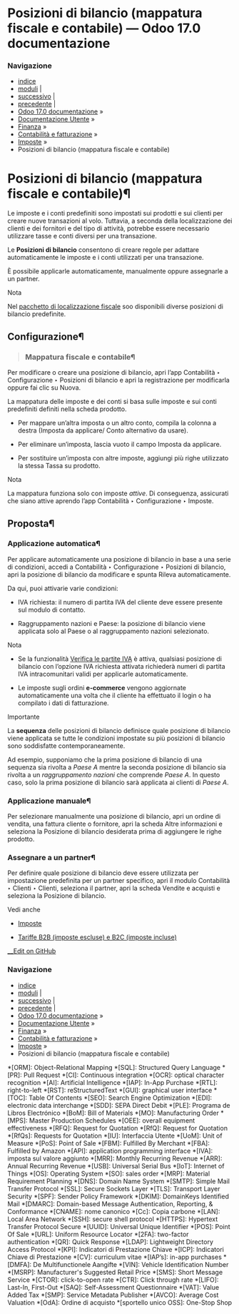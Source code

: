 # Posizioni di bilancio (mappatura fiscale e contabile) — Odoo 17.0 documentazione

### Navigazione

  * [indice](../../../../genindex.html "Indice generale")
  * [moduli](../../../../py-modindex.html "Indice del modulo Python") |
  * [successivo](avatax.html "Integrazione AvaTax") |
  * [precedente](vat_verification.html "Verifica numero partita IVA \(VIES\)") |
  * [Odoo 17.0 documentazione](../../../../index-2.html) »
  * [Documentazione Utente](../../../../applications.html) »
  * [Finanza](../../../finance.html) »
  * [Contabilità e fatturazione](../../accounting.html) »
  * [Imposte](../taxes.html) »
  * Posizioni di bilancio (mappatura fiscale e contabile)



# Posizioni di bilancio (mappatura fiscale e contabile)¶

Le imposte e i conti predefiniti sono impostati sui prodotti e sui clienti per creare nuove transazioni al volo. Tuttavia, a seconda della localizzazione dei clienti e dei fornitori e del tipo di attività, potrebbe essere necessario utilizzare tasse e conti diversi per una transazione.

Le **Posizioni di bilancio** consentono di creare regole per adattare automaticamente le imposte e i conti utilizzati per una transazione.

È possibile applicarle automaticamente, manualmente oppure assegnarle a un partner.

Nota

Nel [pacchetto di localizzazione fiscale](../../fiscal_localizations.html#fiscal-localizations-packages) soo disponibili diverse posizioni di bilancio predefinite.

## Configurazione¶

> ### Mappatura fiscale e contabile¶

Per modificare o creare una posizione di bilancio, apri l’app Contabilità ‣ Configurazione ‣ Posizioni di bilancio e apri la registrazione per modificarla oppure fai clic su Nuova.

La mappatura delle imposte e dei conti si basa sulle imposte e sui conti predefiniti definiti nella scheda prodotto.

  * Per mappare un’altra imposta o un altro conto, compila la colonna a destra (Imposta da applicare/ Conto alternativo da usare).




  * Per eliminare un’imposta, lascia vuoto il campo Imposta da applicare.

  * Per sostituire un’imposta con altre imposte, aggiungi più righe utilizzato la stessa Tassa su prodotto.




Nota

La mappatura funziona solo con imposte _attive_. Di conseguenza, assicurati che siano attive aprendo l’app Contabilità ‣ Configurazione ‣ Imposte.

## Proposta¶

### Applicazione automatica¶

Per applicare automaticamente una posizione di bilancio in base a una serie di condizioni, accedi a Contabilità ‣ Configurazione ‣ Posizioni di bilancio, apri la posizione di bilancio da modificare e spunta Rileva automaticamente.

Da qui, puoi attivarie varie condizioni:

  * IVA richiesta: il numero di partita IVA del cliente deve essere presente sul modulo di contatto.

  * Raggruppamento nazioni e Paese: la posizione di bilancio viene applicata solo al Paese o al raggruppamento nazioni selezionato.




Nota

  * Se la funzionalità [Verifica le partite IVA](vat_verification.html) è attiva, qualsiasi posizione di bilancio con l’opzione IVA richiesta attivata richiederà numeri di partita IVA intracomunitari validi per applicarle automaticamente.

  * Le imposte sugli ordini **e-commerce** vengono aggiornate automaticamente una volta che il cliente ha effettuato il login o ha compilato i dati di fatturazione.




Importante

La **sequenza** delle posizioni di bilancio definisce quale posizione di bilancio viene applicata se tutte le condizioni impostate su più posizioni di bilancio sono soddisfatte contemporaneamente.

Ad esempio, supponiamo che la prima posizione di bilancio di una sequenza sia rivolta a _Paese A_ mentre la seconda posizione di bilancio sia rivolta a un _raggruppamento nazioni_ che comprende _Paese A_. In questo caso, solo la prima posizione di bilancio sarà applicata ai clienti di _Paese A_.

### Applicazione manuale¶

Per selezionare manualmente una posizione di bilancio, apri un ordine di vendita, una fattura cliente o fornitore, apri la scheda Altre informazioni e seleziona la Posizione di bilancio desiderata prima di aggiungere le righe prodotto.

### Assegnare a un partner¶

Per definire quale posizione di bilancio deve essere utilizzata per impostazione predefinita per un partner specifico, apri il modulo Contabilità ‣ Clienti ‣ Clienti, seleziona il partner, apri la scheda Vendite e acquisti e seleziona la Posizione di bilancio.

Vedi anche

  * [Imposte](../taxes.html)

  * [Tariffe B2B (imposte escluse) e B2C (imposte incluse)](B2B_B2C.html)




[ __Edit on GitHub](https://github.com/odoo/documentation/edit/17.0/content/applications/finance/accounting/taxes/fiscal_positions.rst)

### Navigazione

  * [indice](../../../../genindex.html "Indice generale")
  * [moduli](../../../../py-modindex.html "Indice del modulo Python") |
  * [successivo](avatax.html "Integrazione AvaTax") |
  * [precedente](vat_verification.html "Verifica numero partita IVA \(VIES\)") |
  * [Odoo 17.0 documentazione](../../../../index-2.html) »
  * [Documentazione Utente](../../../../applications.html) »
  * [Finanza](../../../finance.html) »
  * [Contabilità e fatturazione](../../accounting.html) »
  * [Imposte](../taxes.html) »
  * Posizioni di bilancio (mappatura fiscale e contabile)


  *[ORM]: Object-Relational Mapping
  *[SQL]: Structured Query Language
  *[PR]: Pull Request
  *[CI]: Continuous integration
  *[OCR]: optical character recognition
  *[AI]: Artificial Intelligence
  *[IAP]: In-App Purchase
  *[RTL]: right-to-left
  *[RST]: reStructuredText
  *[GUI]: graphical user interface
  *[TOC]: Table Of Contents
  *[SEO]: Search Engine Optimization
  *[EDI]: electronic data interchange
  *[SDD]: SEPA Direct Debit
  *[PLE]: Programa de Libros Electrónico
  *[BoM]: Bill of Materials
  *[MO]: Manufacturing Order
  *[MPS]: Master Production Schedules
  *[OEE]: overall equipment effectiveness
  *[RFQ]: Request for Quotation
  *[RfQ]: Request for Quotation
  *[RfQs]: Requests for Quotation
  *[IU]: Interfaccia Utente
  *[UoM]: Unit of Measure
  *[PoS]: Point of Sale
  *[FBM]: Fulfilled By Merchant
  *[FBA]: Fulfilled by Amazon
  *[API]: application programming interface
  *[IVA]: imposta sul valore aggiunto
  *[MRR]: Monthly Recurring Revenue
  *[ARR]: Annual Recurring Revenue
  *[USB]: Universal Serial Bus
  *[IoT]: Internet of Things
  *[OS]: Operating System
  *[SO]: sales order
  *[MRP]: Material Requirement Planning
  *[DNS]: Domain Name System
  *[SMTP]: Simple Mail Transfer Protocol
  *[SSL]: Secure Sockets Layer
  *[TLS]: Transport Layer Security
  *[SPF]: Sender Policy Framework
  *[DKIM]: DomainKeys Identified Mail
  *[DMARC]: Domain-based Message Authentication, Reporting, & Conformance
  *[CNAME]: nome canonico
  *[Cc]: Copia carbone
  *[LAN]: Local Area Network
  *[SSH]: secure shell protocol
  *[HTTPS]: Hypertext Transfer Protocol Secure
  *[UUID]: Universal Unique Identifier
  *[POS]: Point Of Sale
  *[URL]: Uniform Resource Locator
  *[2FA]: two-factor authentication
  *[QR]: Quick Response
  *[LDAP]: Lightweight Directory Access Protocol
  *[KPI]: Indicatori di Prestazione Chiave
  *[ICP]: Indicatori Chiave di Prestazione
  *[CV]: curriculum vitae
  *[IAP’s]: in-app purchases
  *[DMFA]: De Multifunctionele Aangifte
  *[VIN]: Vehicle Identification Number
  *[MSRP]: Manufacturer's Suggested Retail Price
  *[SMS]: Short Message Service
  *[CTOR]: click-to-open rate
  *[CTR]: Click through rate
  *[LIFO]: Last-In, First-Out
  *[SAQ]: Self-Assessment Questionnaire
  *[VAT]: Value Added Tax
  *[SMP]: Service Metadata Publisher
  *[AVCO]: Average Cost Valuation
  *[OdA]: Ordine di acquisto
  *[sportello unico OSS]: One-Stop Shop
